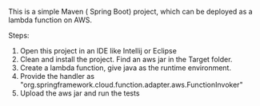 This is a simple Maven ( Spring Boot) project, which can be deployed as a lambda function on AWS.

Steps:
1) Open this project in an IDE like Intellij or Eclipse
2) Clean and install the project. Find an aws jar in the Target folder.
3) Create a lambda function, give java as the runtime environment.
4) Provide the handler as "org.springframework.cloud.function.adapter.aws.FunctionInvoker"
5) Upload the aws jar and run the tests
